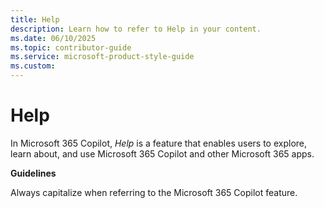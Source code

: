 ```yaml
---
title: Help
description: Learn how to refer to Help in your content.
ms.date: 06/10/2025
ms.topic: contributor-guide
ms.service: microsoft-product-style-guide
ms.custom:
---
```



# Help

In Microsoft 365 Copilot, *Help* is a feature that enables users to explore, learn about, and use Microsoft 365 Copilot and other Microsoft 365 apps.

**Guidelines**

Always capitalize when referring to the Microsoft 365 Copilot feature.

